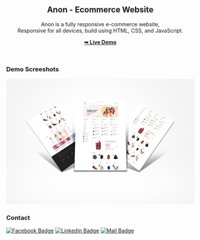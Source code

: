 <div align="center">

  <h2 align="center">Anon - Ecommerce Website</h2>

Anon is a fully responsive e-commerce website, <br />Responsive for all devices, build using HTML, CSS, and JavaScript.

<a href="https://bd-weeby.github.io/anon/"><strong>➥ Live Demo</strong></a>

</div>

<br />

### Demo Screeshots

![Anon Desktop Demo](./anon.png "Desktop Demo")

### Contact

[![Facebook Badge](https://img.shields.io/badge/Facebook-1877F2?style=for-the-badge&logo=facebook&logoColor=white)](https://facebook.com/bdweeby) [![Linkedin Badge](https://img.shields.io/badge/LinkedIn-0077B5?style=for-the-badge&logo=linkedin&logoColor=white)](https://www.linkedin.com/in/bdweeby) [![Mail Badge](https://img.shields.io/badge/Gmail-D14836?style=for-the-badge&logo=gmail&logoColor=white)](mailto:bdweeby@gmail.com)
